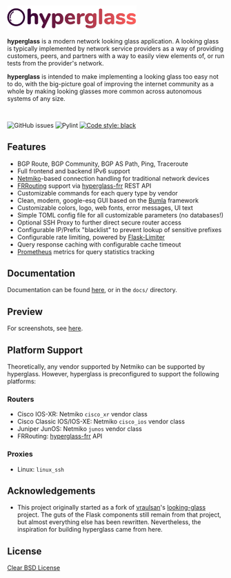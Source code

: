 <img src="logo.png" width=300></img>

**hyperglass** is a modern network looking glass application. A looking glass is typically implemented by network service providers as a way of providing customers, peers, and partners with a way to easily view elements of, or run tests from the provider's network.

**hyperglass** is intended to make implementing a looking glass too easy not to do, with the big-picture goal of improving the internet community as a whole by making looking glasses more common across autonomous systems of any size.

<br>

![GitHub issues](https://img.shields.io/github/issues/checktheroads/hyperglass.svg)
![Pylint](https://github.com/checktheroads/hyperglass/blob/master/pylint.svg)
[![Code style: black](https://img.shields.io/badge/code%20style-black-000000.svg)](https://github.com/ambv/black)

## Features

-   BGP Route, BGP Community, BGP AS Path, Ping, Traceroute
-   Full frontend and backend IPv6 support
-   [Netmiko](https://github.com/ktbyers/netmiko)-based connection handling for traditional network devices
-   [FRRouting](https://frrouting.org/) support via [hyperglass-frr](https://github.com/checktheroads/hyperglass-frr) REST API
-   Customizable commands for each query type by vendor
-   Clean, modern, google-esq GUI based on the [Bumla](https://bulma.io) framework
-   Customizable colors, logo, web fonts, error messages, UI text
-   Simple TOML config file for all customizable parameters (no databases!)
-   Optional SSH Proxy to further direct secure router access
-   Configurable IP/Prefix "blacklist" to prevent lookup of sensitive prefixes
-   Configurable rate limiting, powered by [Flask-Limiter](https://github.com/alisaifee/flask-limiter)
-   Query response caching with configurable cache timeout
-   [Prometheus](https://prometheus.io/) metrics for query statistics tracking

## Documentation

Documentation can be found [here](https://hyperglass.readthedocs.io), or in the `docs/` directory.

## Preview

For screenshots, see [here](https://hyperglass.readthedocs.io/screenshots/).

## Platform Support

Theoretically, any vendor supported by Netmiko can be supported by hyperglass. However, hyperglass is preconfigured to support the following platforms:

### Routers

-   Cisco IOS-XR: Netmiko `cisco_xr` vendor class
-   Cisco Classic IOS/IOS-XE: Netmiko `cisco_ios` vendor class
-   Juniper JunOS: Netmiko `junos` vendor class
-   FRRouting: [hyperglass-frr](https://github.com/checktheroads/hyperglass-frr) API

### Proxies

-   Linux: `linux_ssh`

## Acknowledgements

-   This project originally started as a fork of [vraulsan](https://github.com/vraulsan)'s [looking-glass](https://github.com/vraulsan/looking-glass) project. The guts of the Flask components still remain from that project, but almost everything else has been rewritten. Nevertheless, the inspiration for building hyperglass came from here.

## License

[Clear BSD License](https://github.com/checktheroads/hyperglass/master/LICENSE)
